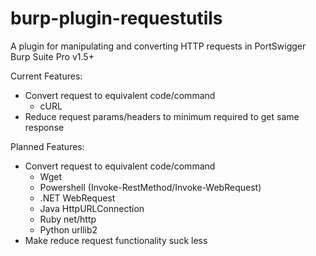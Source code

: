 burp-plugin-requestutils
========================

A plugin for manipulating and converting HTTP requests in PortSwigger Burp Suite Pro v1.5+

Current Features:
  * Convert request to equivalent code/command
    * cURL
  * Reduce request params/headers to minimum required to get same response
  
Planned Features:
  * Convert request to equivalent code/command
    * Wget
    * Powershell (Invoke-RestMethod/Invoke-WebRequest)
    * .NET WebRequest 
    * Java HttpURLConnection
    * Ruby net/http
    * Python urllib2    
  * Make reduce request functionality suck less
